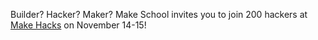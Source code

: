Builder? Hacker? Maker? Make School invites you to join 200 hackers at [Make Hacks](http://bit.ly/1Nv5TAj)  on November 14-15!